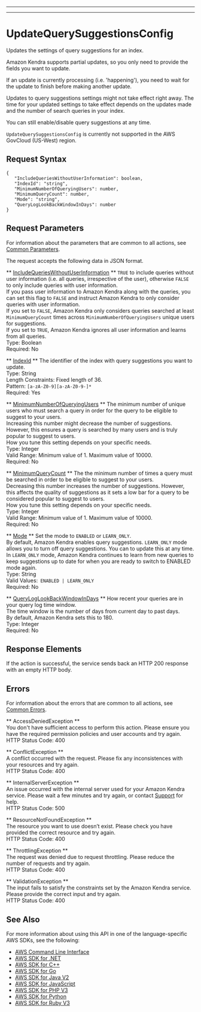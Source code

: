 --------

--------

# UpdateQuerySuggestionsConfig<a name="API_UpdateQuerySuggestionsConfig"></a>

Updates the settings of query suggestions for an index\.

Amazon Kendra supports partial updates, so you only need to provide the fields you want to update\.

If an update is currently processing \(i\.e\. 'happening'\), you need to wait for the update to finish before making another update\.

Updates to query suggestions settings might not take effect right away\. The time for your updated settings to take effect depends on the updates made and the number of search queries in your index\.

You can still enable/disable query suggestions at any time\.

 `UpdateQuerySuggestionsConfig` is currently not supported in the AWS GovCloud \(US\-West\) region\.

## Request Syntax<a name="API_UpdateQuerySuggestionsConfig_RequestSyntax"></a>

```
{
   "IncludeQueriesWithoutUserInformation": boolean,
   "IndexId": "string",
   "MinimumNumberOfQueryingUsers": number,
   "MinimumQueryCount": number,
   "Mode": "string",
   "QueryLogLookBackWindowInDays": number
}
```

## Request Parameters<a name="API_UpdateQuerySuggestionsConfig_RequestParameters"></a>

For information about the parameters that are common to all actions, see [Common Parameters](CommonParameters.md)\.

The request accepts the following data in JSON format\.

 ** [IncludeQueriesWithoutUserInformation](#API_UpdateQuerySuggestionsConfig_RequestSyntax) **   <a name="Kendra-UpdateQuerySuggestionsConfig-request-IncludeQueriesWithoutUserInformation"></a>
 `TRUE` to include queries without user information \(i\.e\. all queries, irrespective of the user\), otherwise `FALSE` to only include queries with user information\.  
If you pass user information to Amazon Kendra along with the queries, you can set this flag to `FALSE` and instruct Amazon Kendra to only consider queries with user information\.  
If you set to `FALSE`, Amazon Kendra only considers queries searched at least `MinimumQueryCount` times across `MinimumNumberOfQueryingUsers` unique users for suggestions\.  
If you set to `TRUE`, Amazon Kendra ignores all user information and learns from all queries\.  
Type: Boolean  
Required: No

 ** [IndexId](#API_UpdateQuerySuggestionsConfig_RequestSyntax) **   <a name="Kendra-UpdateQuerySuggestionsConfig-request-IndexId"></a>
 The identifier of the index with query suggestions you want to update\.  
Type: String  
Length Constraints: Fixed length of 36\.  
Pattern: `[a-zA-Z0-9][a-zA-Z0-9-]*`   
Required: Yes

 ** [MinimumNumberOfQueryingUsers](#API_UpdateQuerySuggestionsConfig_RequestSyntax) **   <a name="Kendra-UpdateQuerySuggestionsConfig-request-MinimumNumberOfQueryingUsers"></a>
The minimum number of unique users who must search a query in order for the query to be eligible to suggest to your users\.  
Increasing this number might decrease the number of suggestions\. However, this ensures a query is searched by many users and is truly popular to suggest to users\.  
How you tune this setting depends on your specific needs\.  
Type: Integer  
Valid Range: Minimum value of 1\. Maximum value of 10000\.  
Required: No

 ** [MinimumQueryCount](#API_UpdateQuerySuggestionsConfig_RequestSyntax) **   <a name="Kendra-UpdateQuerySuggestionsConfig-request-MinimumQueryCount"></a>
The the minimum number of times a query must be searched in order to be eligible to suggest to your users\.  
Decreasing this number increases the number of suggestions\. However, this affects the quality of suggestions as it sets a low bar for a query to be considered popular to suggest to users\.  
How you tune this setting depends on your specific needs\.  
Type: Integer  
Valid Range: Minimum value of 1\. Maximum value of 10000\.  
Required: No

 ** [Mode](#API_UpdateQuerySuggestionsConfig_RequestSyntax) **   <a name="Kendra-UpdateQuerySuggestionsConfig-request-Mode"></a>
Set the mode to `ENABLED` or `LEARN_ONLY`\.  
By default, Amazon Kendra enables query suggestions\. `LEARN_ONLY` mode allows you to turn off query suggestions\. You can to update this at any time\.  
In `LEARN_ONLY` mode, Amazon Kendra continues to learn from new queries to keep suggestions up to date for when you are ready to switch to ENABLED mode again\.  
Type: String  
Valid Values:` ENABLED | LEARN_ONLY`   
Required: No

 ** [QueryLogLookBackWindowInDays](#API_UpdateQuerySuggestionsConfig_RequestSyntax) **   <a name="Kendra-UpdateQuerySuggestionsConfig-request-QueryLogLookBackWindowInDays"></a>
How recent your queries are in your query log time window\.  
The time window is the number of days from current day to past days\.  
By default, Amazon Kendra sets this to 180\.  
Type: Integer  
Required: No

## Response Elements<a name="API_UpdateQuerySuggestionsConfig_ResponseElements"></a>

If the action is successful, the service sends back an HTTP 200 response with an empty HTTP body\.

## Errors<a name="API_UpdateQuerySuggestionsConfig_Errors"></a>

For information about the errors that are common to all actions, see [Common Errors](CommonErrors.md)\.

 ** AccessDeniedException **   
You don't have sufficient access to perform this action\. Please ensure you have the required permission policies and user accounts and try again\.  
HTTP Status Code: 400

 ** ConflictException **   
A conflict occurred with the request\. Please fix any inconsistences with your resources and try again\.  
HTTP Status Code: 400

 ** InternalServerException **   
An issue occurred with the internal server used for your Amazon Kendra service\. Please wait a few minutes and try again, or contact [Support](http://aws.amazon.com/contact-us/) for help\.  
HTTP Status Code: 500

 ** ResourceNotFoundException **   
The resource you want to use doesn’t exist\. Please check you have provided the correct resource and try again\.  
HTTP Status Code: 400

 ** ThrottlingException **   
The request was denied due to request throttling\. Please reduce the number of requests and try again\.  
HTTP Status Code: 400

 ** ValidationException **   
The input fails to satisfy the constraints set by the Amazon Kendra service\. Please provide the correct input and try again\.  
HTTP Status Code: 400

## See Also<a name="API_UpdateQuerySuggestionsConfig_SeeAlso"></a>

For more information about using this API in one of the language\-specific AWS SDKs, see the following:
+  [AWS Command Line Interface](https://docs.aws.amazon.com/goto/aws-cli/kendra-2019-02-03/UpdateQuerySuggestionsConfig) 
+  [AWS SDK for \.NET](https://docs.aws.amazon.com/goto/DotNetSDKV3/kendra-2019-02-03/UpdateQuerySuggestionsConfig) 
+  [AWS SDK for C\+\+](https://docs.aws.amazon.com/goto/SdkForCpp/kendra-2019-02-03/UpdateQuerySuggestionsConfig) 
+  [AWS SDK for Go](https://docs.aws.amazon.com/goto/SdkForGoV1/kendra-2019-02-03/UpdateQuerySuggestionsConfig) 
+  [AWS SDK for Java V2](https://docs.aws.amazon.com/goto/SdkForJavaV2/kendra-2019-02-03/UpdateQuerySuggestionsConfig) 
+  [AWS SDK for JavaScript](https://docs.aws.amazon.com/goto/AWSJavaScriptSDK/kendra-2019-02-03/UpdateQuerySuggestionsConfig) 
+  [AWS SDK for PHP V3](https://docs.aws.amazon.com/goto/SdkForPHPV3/kendra-2019-02-03/UpdateQuerySuggestionsConfig) 
+  [AWS SDK for Python](https://docs.aws.amazon.com/goto/boto3/kendra-2019-02-03/UpdateQuerySuggestionsConfig) 
+  [AWS SDK for Ruby V3](https://docs.aws.amazon.com/goto/SdkForRubyV3/kendra-2019-02-03/UpdateQuerySuggestionsConfig) 